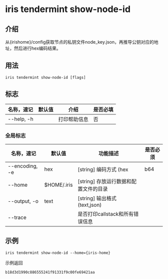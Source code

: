 # iris tendermint show-node-id

## 介绍

从{irishome}/config获取节点的私钥文件node_key.json，再推导公钥对应的地址，然后进行hex编码结果。

## 用法

```
iris tendermint show-node-id [flags]
```

## 标志

| 名称，速记      | 默认值           | 介绍                                                    | 是否必填 |
| -------------------- | ----------------- | -------------------------------------------------------------- | -------- |
| --help, -h           |                   | 打印帮助信息                                                 |  否        |

### 全局标志

| 名称，速记 | 默认值        | 功能描述                            | 是否必须 |
| --------------- | -------------- | -------------------------------------- | -------- |
| --encoding, -e  | hex            | [string] 编码方式 (hex|b64|btc) |          |
| --home          | $HOME/.iris    | [string] 存放运行数据和配置文件的目录 |   |
| --output, -o    | text           | [string] 输出格式 (text,json)     |   |
| --trace         |                | 是否打印callstack和所有错误信息   |    |

## 示例

```shell
iris tendermint show-node-id --home={iris-home}
```

示例返回
```
b18d3d1990c886555241f91331f9c00fe69421aa
```

